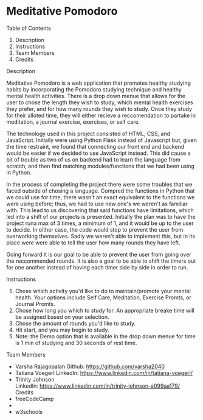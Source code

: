 # Meditative Pomodoro
Table of Contents

1) Description 
2) Instructions
3) Team Members
4) Credits

Description

Meditative Pomodoro is a web application that promotes healthy studying habits by incorporating the Pomodoro studying technique and healthy mental health activities. There is a drop down menue that allows for the user to chose the length they wish to study, which mental health exercises they prefer, and for how many rounds they wish to study. Once they study for their alloted time, they will either recieve a reccomendation to partake in meditation, a journal exercise, exercises, or self care. 

The technology used in this project consisted of HTML, CSS, and JavaScript. Initially were using Python Flask instead of Javascript but, given the time restraint, we found that connecting our front end and backend would be easier if we decided to use JavaScript instead. This did cause a bit of trouble as two of us on backend had to learn the language from scratch, and then find matching modules/functions that we had been using in Python. 

In the process of completing the project there were some troubles that we faced outside of chosing a language. Compred the functions in Python that we could use for time, there wasn't an exact equivalent to the functions we were using before; thus, we had to use new one's we weren't as familiar with. This lead to us discovering that said functions have limitations, which led into a shift of our projects is presented. Initially the plan was to have the project runa max of 3 times, a minimum of 1, and it would be up to the user to decide. In either case, the code would stop to prevent the user from overworking themselves. Sadly we weren't able to implement this, but in its place were were able to tell the user how many rounds they have left. 

Going forward it is our goal to be able to prevent the user from going over the reccommended rounds. It is also a goal to be able to shift the timers out for one another instead of having each timer side by side in order to run. 

Instructions
1) Chose which activity you'd like to do to maintain/promote your mental health. Your options include Self Care, Meditation, Exercise Promts, or Journal Promts.
2) Chose how long you which to study for. An appropriate breake time will be assigned based on your selection.
3) Chose the amount of rounds you'd like to study.
4) Hit start, and you may begin to study.
5) Note: the Demo option that is available in the drop down menue for time is 1 min of studying and 30 seconds of rest time. 

Team Members
- Varsha Rajagopalan
    Github: https://github.com/varsha2040
- Tatiana Voegerl
    LinkedIn: https://www.linkedin.com/in/tatiana-voegerl/
- Trinity Johnson  
    LinkedIn: https://www.linkedin.com/in/trinity-johnson-a099aa179/
Credits
- freeCodeCamp
- 
- w3schools
